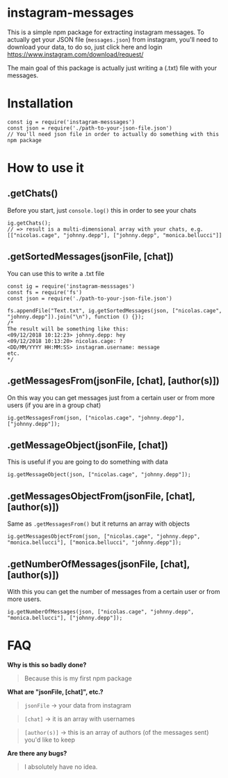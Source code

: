 # instagram-messages

This is a simple npm package for extracting instagram messages. To actually get your JSON file (`messages.json`) from instagram, you'll need to download
your data, to do so, just click here and login https://www.instagram.com/download/request/

The main goal of this package is actually just writing a (.txt) file with your messages.

# Installation

```
const ig = require('instagram-messsages')
const json = require('./path-to-your-json-file.json') 
// You'll need json file in order to actually do something with this npm package
```

# How to use it

## .getChats()

Before you start, just `console.log()` this in order to see your chats

```
ig.getChats(); 
// => result is a multi-dimensional array with your chats, e.g. [["nicolas.cage", "johnny.depp"], ["johnny.depp", "monica.bellucci"]]
```
## .getSortedMessages(jsonFile, [chat])

You can use this to write a .txt file
```
const ig = require('instagram-messsages')
const fs = require('fs')
const json = require('./path-to-your-json-file.json') 

fs.appendFile("Text.txt", ig.getSortedMessages(json, ["nicolas.cage", "johnny.depp"]).join("\n"), function () {});
/*
The result will be something like this:
<09/12/2018 10:12:23> johnny.depp: hey
<09/12/2018 10:13:20> nicolas.cage: ?
<DD/MM/YYYY HH:MM:SS> instagram.username: message
etc.
*/
```

## .getMessagesFrom(jsonFile, [chat], [author(s)])

On this way you can get messages just from a certain user or from more users (if you are in a group chat)

```
ig.getMessagesFrom(json, ["nicolas.cage", "johnny.depp"], ["johnny.depp"]);
```

## .getMessageObject(jsonFile, [chat])

This is useful if you are going to do something with data

```
ig.getMessageObject(json, ["nicolas.cage", "johnny.depp"]);
```

## .getMessagesObjectFrom(jsonFile, [chat], [author(s)])

Same as `.getMessagesFrom()` but it returns an array with objects

```
ig.getMessagesObjectFrom(json, ["nicolas.cage", "johnny.depp", "monica.bellucci"], ["monica.bellucci", "johnny.depp"]);
```

## .getNumberOfMessages(jsonFile, [chat], [author(s)])

With this you can get the number of messages from a certain user or from more users.

```
ig.getNumberOfMessages(json, ["nicolas.cage", "johnny.depp", "monica.bellucci"], ["johnny.depp"]);
```

# FAQ

**Why is this so badly done?**
>Because this is my first npm package

**What are "jsonFile, [chat]", etc.?**
> `jsonFile`    -> your data from instagram  

> `[chat]`      -> it is an array with usernames

> `[author(s)]` -> this is an array of authors (of the messages sent) you'd like to keep

**Are there any bugs?**

> I absolutely have no idea.
